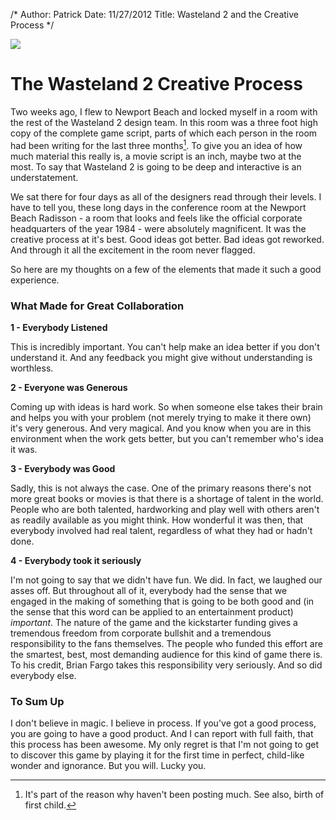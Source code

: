 /*
Author: Patrick
Date: 11/27/2012
Title: Wasteland 2 and the Creative Process
*/

[![](http://www.patrickemclean.com/wp-content/uploads/2012/11/Snapshot-112712-1102-AM.jpeg)](http://www.patrickemclean.com/wp-content/uploads/2012/11/Snapshot-112712-1102-AM.jpeg)

# The Wasteland 2 Creative Process

Two weeks ago, I flew to Newport Beach and locked myself in a room with the rest of the Wasteland 2 design team. In this room was a three foot high copy of the complete game script, parts of which each person in the room had been writing for the last three months[^1]. To give you an idea of how much material this really is, a movie script is an inch, maybe two at the most. To say that Wasteland 2 is going to be deep and interactive is an understatement. 



We sat there for four days as all of the designers read through their levels. I have to tell you, these long days in the conference room at the Newport Beach Radisson - a room that looks and feels like the official corporate headquarters of the year 1984 - were absolutely magnificent. It was the creative process at it's best. Good ideas got better. Bad ideas got reworked. And through it all the excitement in the room never flagged. 





So here are my thoughts on a few of the elements that made it such a good experience. 





### What Made for Great Collaboration



  




**1 - Everybody Listened**





This is incredibly important. You can't help make an idea better if you don't understand it. And any feedback you might give without understanding is worthless.





**2 - Everyone was Generous**





Coming up with ideas is hard work. So when someone else takes their brain and helps you with your problem (not merely trying to make it there own) it's very generous. And very magical. And you know when you are in this environment when the work gets better, but you can't remember who's idea it was. 





**3 - Everybody was Good**





Sadly, this is not always the case. One of the primary reasons there's not more great books or movies is that there is a shortage of talent in the world. People who are both talented, hardworking and play well with others aren't as readily available as you might think. How wonderful it was then, that everybody involved had real talent, regardless of what they had or hadn't done. 





**4 - Everybody took it seriously**





I'm not going to say that we didn't have fun. We did. In fact, we laughed our asses off. But throughout all of it, everybody had the sense that we engaged in the making of something that is going to be both good and (in the sense that this word can be applied to an entertainment product) _important_. The nature of the game and the kickstarter funding gives a tremendous freedom from corporate bullshit and a tremendous responsibility to the fans themselves. The people who funded this effort are the smartest, best, most demanding audience for this kind of game there is. To his credit, Brian Fargo takes this responsibility very seriously. And so did everybody else. 





### To Sum Up



  



I don't believe in magic. I believe in process. If you've got a good process, you are going to have a good product. And I can report with full faith, that this process has been awesome. My only regret is that I'm not going to get to discover this game by playing it for the first time in perfect, child-like wonder and ignorance. But you will. Lucky you. 






[^1]:It's part of the reason why haven't been posting much. See also, birth of first child. 










